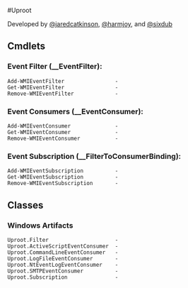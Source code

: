 #Uproot

Developed by [@jaredcatkinson](https://twitter.com/jaredcatkinson), [@harmjoy](https://twitter.com/harmj0y), and [@sixdub](https://twitter.com/sixdub)

## Cmdlets
### Event Filter (__EventFilter):
    Add-WMIEventFilter                -   
    Get-WMIEventFilter                -   
    Remove-WMIEventFilter             -   

### Event Consumers (__EventConsumer):
    Add-WMIEventConsumer              -   
    Get-WMIEventConsumer              -   
    Remove-WMIEventConsumer           -   

### Event Subscription (__FilterToConsumerBinding):
    Add-WMIEventSubscription          -   
    Get-WMIEventSubscription          -   
    Remove-WMIEventSubscription       -   
    
## Classes
### Windows Artifacts
    Uproot.Filter                     -   
    Uproot.ActiveScriptEventConsumer  -   
    Uproot.CommandLineEventConsumer   -   
    Uproot.LogFileEventConsumer       -   
    Uproot.NtEventLogEventConsumer    -   
    Uproot.SMTPEventConsumer          -   
    Uproot.Subscription               -   
